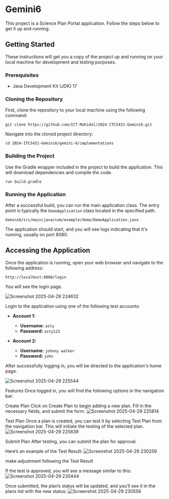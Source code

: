 
# Gemini6 

This project is a Science Plan Portal application. Follow the steps below to get it up and running.

## Getting Started

These instructions will get you a copy of the project up and running on your local machine for development and testing purposes.

### Prerequisites

* Java Development Kit (JDK) 17


### Cloning the Repository

First, clone the repository to your local machine using the following command:

```
git clone https://github.com/ICT-Mahidol/2024-ITCS431-Gemini6.git
```

Navigate into the cloned project directory:

```
cd 2024-ITCS431-Gemini6/gemini-6/implementations
```

### Building the Project

Use the Gradle wrapper included in the project to build the application. This will download dependencies and compile the code.

```
run build.gradle
```


### Running the Application

After a successful build, you can run the main application class. The entry point is typically the `DemoApplication` class located in the specified path.


```
Gemini6/src/main/java/com/example/demo/DemoApplication.java
```

The application should start, and you will see logs indicating that it's running, usually on port 8080.

## Accessing the Application

Once the application is running, open your web browser and navigate to the following address:

```
http://localhost:8080/login
```

You will see the login page.

![Screenshot 2025-04-29 224632](https://github.com/user-attachments/assets/75af7b3a-e978-43bf-8d8f-19af511fe5f9)


Login to the application using one of the following test accounts:

* **Account 1:**
    * **Username:** `asty`
    * **Password:** `asty123`

* **Account 2:**
    * **Username:** `johnny walker`
    * **Password:** `john`

After successfully logging in, you will be directed to the application's home page.

![Screenshot 2025-04-29 225544](https://github.com/user-attachments/assets/90ee465f-e8db-44a7-bac6-cb17e1b30ec7)

Features
Once logged in, you will find the following options in the navigation bar:

Create Plan
Click on Create Plan to begin adding a new plan. Fill in the necessary fields, and submit the form.
![Screenshot 2025-04-29 225814](https://github.com/user-attachments/assets/8e5de233-b874-4a62-bfb5-b083c6920efa)


Test Plan
Once a plan is created, you can test it by selecting Test Plan from the navigation bar. This will initiate the testing of the selected plan.
![Screenshot 2025-04-29 225839](https://github.com/user-attachments/assets/60ab88d7-d999-4c46-9a3e-1a2cdf52941c)


Submit Plan
After testing, you can submit the plan for approval.

Here’s an example of the Test Result:
![Screenshot 2025-04-29 230259](https://github.com/user-attachments/assets/20aca4a5-b6d8-4b7a-a941-ecb45ced25b8)

make adjustment following the Test Result

If the test is approved, you will see a message similar to this:
![Screenshot 2025-04-29 230444](https://github.com/user-attachments/assets/04eeeee0-172b-4c5e-aa8a-8b6df4c79ede)

Once submitted, the plan’s status will be updated, and you’ll see it in the plans list with the new status:
![Screenshot 2025-04-29 230556](https://github.com/user-attachments/assets/bfd7502d-e8bf-405b-b68b-66da5caefe28)





